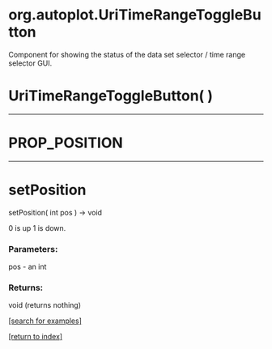 # org.autoplot.UriTimeRangeToggleButton

Component for showing the status of the data set selector / time range selector GUI.

# UriTimeRangeToggleButton( )


***
<a name="PROP_POSITION"></a>
# PROP_POSITION



***
<a name="setPosition"></a>
# setPosition
setPosition( int pos ) &rarr; void

0 is up 1 is down.

### Parameters:
pos - an int

### Returns:
void (returns nothing)


<a href="https://github.com/autoplot/dev/search?q=setPosition&unscoped_q=setPosition">[search for examples]</a>

<a href="https://github.com/autoplot/documentation/blob/master/javadoc/index-all.md">[return to index]</a>


